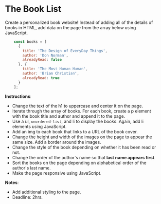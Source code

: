# The Book List
Create a personalized book website! Instead of adding all of the details of books in HTML, add data on the page from the array below using JavaScript.

```javascript
    const books = [
      {
        title: 'The Design of EveryDay Things',
        author: 'Don Norman',
        alreadyRead: false
      }, {
        title: 'The Most Human Human',
        author: 'Brian Christian',
        alreadyRead: true
      }
    ];
```
**Instructions**:
* Change the text of the h1 to uppercase and center it on the page.
* Iterate through the array of books. For each book, create a p element with the book title and author and append it to the page.
* Use a ul, `unordered-list`, and li to display the books. Again, add li elements using JavaScript.
* Add an img to each book that links to a URL of the book cover.
* Change the height and width of the images on the page to appear the same size. Add a border around the images.
* Change the style of the book depending on whether it has been read or not.
* Change the order of the author's name so that **last name appears first**. 
* Sort the books on the page depending on alphabetical order of the author's last name.
* Make the page responsive using JavaScript.

**Notes**: 
* Add additional styling to the page.
* Deadline: 2hrs.

